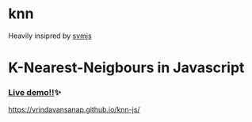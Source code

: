# knn 
Heavily insipred by [svmjs](https://github.com/karpathy/svmjs)

# K-Nearest-Neigbours in Javascript

### [Live demo!!](https://vrindavansanap.github.io/knn-js/)✨
https://vrindavansanap.github.io/knn-js/
